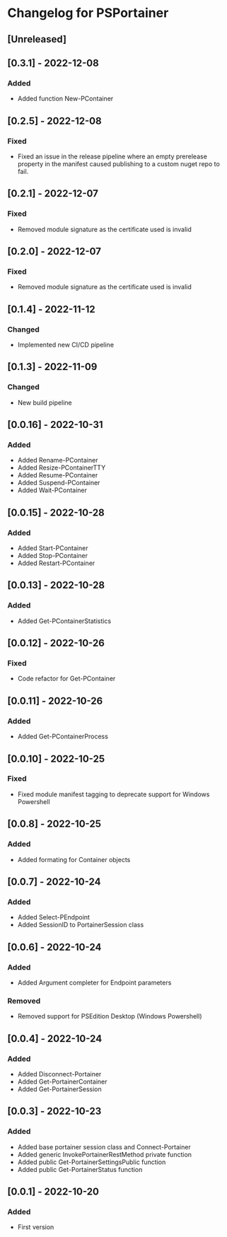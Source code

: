 # Changelog for PSPortainer

## [Unreleased]

## [0.3.1] - 2022-12-08

### Added

- Added function New-PContainer

## [0.2.5] - 2022-12-08

### Fixed

- Fixed an issue in the release pipeline where an empty prerelease property in the manifest caused publishing to a custom nuget repo to fail.
## [0.2.1] - 2022-12-07

### Fixed

- Removed module signature as the certificate used is invalid

## [0.2.0] - 2022-12-07

### Fixed

- Removed module signature as the certificate used is invalid

## [0.1.4] - 2022-11-12

### Changed

- Implemented new CI/CD pipeline

## [0.1.3] - 2022-11-09

### Changed

- New build pipeline

## [0.0.16] - 2022-10-31

### Added

- Added Rename-PContainer
- Added Resize-PContainerTTY
- Added Resume-PContainer
- Added Suspend-PContainer
- Added Wait-PContainer

## [0.0.15] - 2022-10-28

### Added

- Added Start-PContainer
- Added Stop-PContainer
- Added Restart-PContainer

## [0.0.13] - 2022-10-28

### Added

- Added Get-PContainerStatistics

## [0.0.12] - 2022-10-26

### Fixed

- Code refactor for Get-PContainer

## [0.0.11] - 2022-10-26

### Added

- Added Get-PContainerProcess

## [0.0.10] - 2022-10-25

### Fixed

- Fixed module manifest tagging to deprecate support for Windows Powershell

## [0.0.8] - 2022-10-25

### Added

- Added formating for Container objects

## [0.0.7] - 2022-10-24

### Added

- Added Select-PEndpoint
- Added SessionID to PortainerSession class

## [0.0.6] - 2022-10-24

### Added

- Added Argument completer for Endpoint parameters

### Removed

- Removed support for PSEdition Desktop (Windows Powershell)

## [0.0.4] - 2022-10-24

### Added

- Added Disconnect-Portainer
- Added Get-PortainerContainer
- Added Get-PortainerSession

## [0.0.3] - 2022-10-23

### Added

- Added base portainer session class and Connect-Portainer
- Added generic InvokePortainerRestMethod private function
- Added public Get-PortainerSettingsPublic function
- Added public Get-PortainerStatus function

## [0.0.1] - 2022-10-20

### Added

- First version
